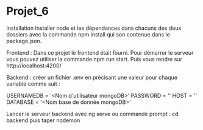 # Projet_6

Installation
Installer node et les dépendances dans chacuns des deux dossiers avec la commande npm install qui son contenue dans le package.json.

Frontend :
Dans ce projet le frontend était fourni.
Pour démarrer le serveur vous pouvez utiliser la commande npm run start.
Puis vous rendre sur http://localhost:4200/

Backend :
créer un fichier .env en précisant une valeur pour chaque variable comme suit :

USERNAMEDB = '<Nom d'utilisateur mongoDB>'
PASSWORD = '<Mot de passe mongoDB>'
HOST = '<CLuster de mongodDB>'
DATABASE = '<Nom base de donnée mongoDB>'

Lancer le serveur backend avec 
ng serve
ou commande prompt : cd backend
puis taper nodemon
